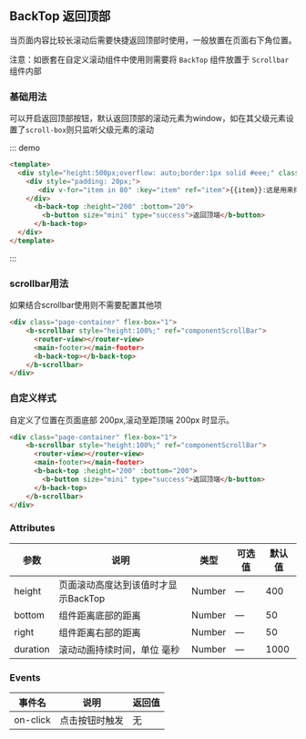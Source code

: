 ## BackTop 返回顶部

<template>
    <div class="global-anchor">
      <b-anchor :scroll-offset="100">
        <b-anchor-link href="#scrollbar-yong-fa" title="scrollbar用法"></b-anchor-link>
        <b-anchor-link href="#zi-ding-yi-yang-shi" title="自定义样式"></b-anchor-link>
        <b-anchor-link href="#attributes" title="Attributes"></b-anchor-link>
        <b-anchor-link href="#events" title="Events"></b-anchor-link>
      </b-anchor>
    </div>
</template>

当页面内容比较长滚动后需要快捷返回顶部时使用，一般放置在页面右下角位置。

注意：如嵌套在自定义滚动组件中使用则需要将 `BackTop` 组件放置于 `Scrollbar` 组件内部


### 基础用法

可以开启返回顶部按钮，默认返回顶部的滚动元素为window，如在其父级元素设置了`scroll-box`则只监听父级元素的滚动

::: demo
```html
<template>
  <div style="height:500px;overflow: auto;border:1px solid #eee;" class="scroll-box">
    <div style="padding: 20px;">
       <div v-for="item in 80" :key="item" ref="item">{{item}}:这是用来撑开内容的行...</div>
    </div>
      <b-back-top :height="200" :bottom="20">
        <b-button size="mini" type="success">返回顶端</b-button>
      </b-back-top>
  </div>
</template>
```
:::

### scrollbar用法

如果结合scrollbar使用则不需要配置其他项

```html
<div class="page-container" flex-box="1">
    <b-scrollbar style="height:100%;" ref="componentScrollBar">
      <router-view></router-view>
      <main-footer></main-footer>
      <b-back-top></b-back-top>
    </b-scrollbar>
</div>
```

### 自定义样式

自定义了位置在页面底部 200px,滚动至距顶端 200px 时显示。

```html
<div class="page-container" flex-box="1">
    <b-scrollbar style="height:100%;" ref="componentScrollBar">
      <router-view></router-view>
      <main-footer></main-footer>
      <b-back-top :height="200" :bottom="200">
        <b-button size="mini" type="success">返回顶端</b-button>
      </b-back-top>
    </b-scrollbar>
</div>
```

### Attributes
    
| 参数      | 说明    | 类型      | 可选值       | 默认值   |
|---------- |-------- |---------- |-------------  |-------- |
| height    | 页面滚动高度达到该值时才显示BackTop | Number    | — | 400   |
| bottom    | 组件距离底部的距离  | Number    | — | 50   |
| right    | 组件距离右部的距离  | Number    | — | 50   |
| duration    | 滚动动画持续时间，单位 毫秒  | Number    | — | 1000   |

### Events
    
| 事件名      | 说明    | 返回值      |
|---------- |-------- |---------- |
| on-click    | 点击按钮时触发 | 无    |

